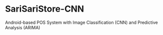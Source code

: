 # SariSariStore-CNN
Android-based POS System with Image Classification (CNN) and Predictive Analysis (ARIMA)
